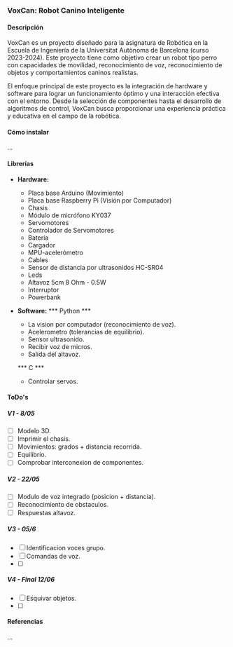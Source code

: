 ### VoxCan: Robot Canino Inteligente

#### Descripción
VoxCan es un proyecto diseñado para la asignatura de Robótica en la Escuela de Ingeniería de la Universitat Autònoma de Barcelona (curso 2023-2024). Este proyecto tiene como objetivo crear un robot tipo perro con capacidades de movilidad, reconocimiento de voz, reconocimiento de objetos y comportamientos caninos realistas.

El enfoque principal de este proyecto es la integración de hardware y software para lograr un funcionamiento óptimo y una interacción efectiva con el entorno. Desde la selección de componentes hasta el desarrollo de algoritmos de control, VoxCan busca proporcionar una experiencia práctica y educativa en el campo de la robótica.

#### Cómo instalar
...

#### Librerías 

- **Hardware:**
  - Placa base Arduino (Movimiento)
  - Placa base Raspberry Pi (Visión por Computador)
  - Chasis
  - Módulo de micrófono KY037
  - Servomotores
  - Controlador de Servomotores
  - Batería
  - Cargador
  - MPU-acelerómetro
  - Cables
  - Sensor de distancia por ultrasonidos HC-SR04
  - Leds
  - Altavoz 5cm 8 Ohm - 0.5W
  - Interruptor
  - Powerbank

- **Software:**
  *** Python ***
  - La vision por computador (reconocimiento de voz).
  - Acelerometro (tolerancias de equilibrio).
  - Sensor ultrasonido.
  - Recibir voz de micros.
  - Salida del altavoz.
  
  *** C ***
  - Controlar servos.


#### ToDo's
##### V1 - 8/05
- [ ] Modelo 3D.
- [ ] Imprimir el chasis.
- [ ] Movimientos: grados + distancia recorrida.
- [ ] Equilibrio.
- [ ] Comprobar interconexion de componentes.

##### V2 - 22/05
- [ ] Modulo de voz integrado (posicion + distancia).
- [ ] Reconocimiento de obstaculos. 
- [ ] Respuestas altavoz.

##### V3 - 05/6
- [ ] Identificacion voces grupo.
- [ ] Comandas de voz.
- [ ] 

##### V4 - Final 12/06
- [ ] Esquivar objetos.
- [ ] 

#### Referencias
...
